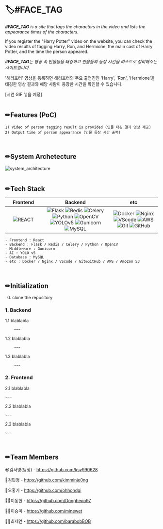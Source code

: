# 🏷️#FACE_TAG

_**#FACE_TAG** is a site that tags the characters in the video and lists the appearance times of the characters._

If you register the "Harry Potter" video on the website, you can check the video results of tagging Harry, Ron, and Hermione, the main cast of Harry Potter, and the time the person appeared.

_**#FACE_TAG**는 영상 속 인물들을 태깅하고 인물들의 등장 시간을 리스트로 정리해주는 사이트입니다._

'해리포터' 영상을 등록하면 해리포터의 주요 출연진인 'Harry', 'Ron', 'Hermione'을 태깅한 영상 결과와 해당 사람이 등장한 시간을 확인할 수 있습니다.

[시연 GIF 넣을 예정]
<br/>
<br/>


## ✏Features (PoC)
    1) Video of person tagging result is provided (인물 태깅 결과 영상 제공)
    2) Output time of person appearance (인물 등장 시간 출력)
<br/>

## ✏System Archetecture
![system_architecture](https://user-images.githubusercontent.com/71761610/126921369-b250ed63-e270-435c-909e-5730b21ff340.png)
<br/>
<br/>




## ✏Tech Stack
| &nbsp;&nbsp;&nbsp;&nbsp;Frontend&nbsp;&nbsp;&nbsp;&nbsp; |      Backend      |         etc          |
| :----------------------: | :---------------: | :------------------: |
|     ![REACT](https://img.shields.io/badge/REACT-v1.1.1-blue?style=flat&logo=REACT)     |       ![Flask](https://img.shields.io/badge/Flask-v1.1.1-black?style=flat&logo=Flask)   ![Redis](https://img.shields.io/badge/Redis-v1.1.1-red?style=flat&logo=Redis)   ![Celery](https://img.shields.io/badge/Celery-v5.1.2-yellowgreen?style=flat&logo=Celery)   ![Python](https://img.shields.io/badge/Python-v3.8.8-yellow?style=flat&logo=Python)   ![OpenCV](https://img.shields.io/badge/OpenCV-v4.5.3-red?style=flat&logo=OpenCV)   ![YOLOv5](https://img.shields.io/badge/YOLOv5-v1.1.1-9cf?style=flat&logo=YOLOv5)   ![Gunicorn](https://img.shields.io/badge/Gunicorn-v1.1.1-brightgreen?style=flat&logo=Gunicorn)     ![MySQL](https://img.shields.io/badge/MySQL-v1.1.1-blue?style=flat&logo=MySQL)     |     ![Docker](https://img.shields.io/badge/Docker-v1.1.1-blue?style=flat&logo=Docker)   ![Nginx](https://img.shields.io/badge/Nginx-v1.1.1-green?style=flat&logo=Nginx)   ![VScode](https://img.shields.io/badge/VScode-v3.5.3-blue?style=flat&logo=VScode)   ![AWS](https://img.shields.io/badge/AWS-yellow?style=flat&logo=AWS)   ![Git](https://img.shields.io/badge/Git-orange?style=flat&logo=Git)   ![GitHub](https://img.shields.io/badge/GitHub-black?style=flat&logo=GitHub)     |

    - Frontend : React
    - Backend : Flask / Redis / Celery / Python / OpenCV
    - Middleware : Gunicorn
    - AI : YOLO v5
    - Database : MySQL
    - etc : Docker / Nginx / VScode / Git&GitHub / AWS / Amozon S3   
<br/>



## ✏Initialization
0. clone the repository

### 1. Backend
1.1 blablabla

        ~~~
    
1.2 blablabla

        ~~~
    
1.3 blablabla

        ~~~

### 2. Frontend
2.1 blablabla

    ~~~
    
2.2 blablabla

    ~~~
    
2.3 blablabla

    ~~~
<br/>



## ✏Team Members
😎김서영(팀장) - https://github.com/ksy990628

🎅김민정 - https://github.com/kimminje0ng

🧑오홍기 - https://github.com/ohhondgi

👨‍💻이동헌 - https://github.com/Dongheon97

🙎‍♀️이승미 - https://github.com/minewet

👱‍♀️최세연 - https://github.com/barabobBOB
